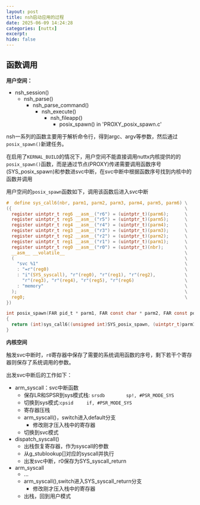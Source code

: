 ```yaml
---
layout: post
title: nsh启动应用的过程
date: 2025-06-09 14:24:28
categories: [nuttx]
excerpt:
hide: false
---
```



## 函数调用

**用户空间：**
- nsh_session()
  - nsh_parse()
    - nsh_parse_command()
      - nsh_execute()
        - nsh_fileapp()
          - posix_spawn() in 'PROXY_posix_spawn.c'

nsh一系列的函数主要用于解析命令行，得到argc、argv等参数，然后通过`posix_spawn()`新建任务。

在启用了`KERNAL_BUILD`的情况下，用户空间不能直接调用nuttx内核提供的的`posix_spawn()`函数，而是通过节点(PROXY)传递需要调用函数序号(SYS_posix_spawn)和参数进svc中断，在svc中断中根据函数序号找到内核中的函数并调用

用户空间的`posix_spawn`函数如下，调用该函数后进入svc中断
```c
#  define sys_call6(nbr, parm1, parm2, parm3, parm4, parm5, parm6) \
({                                                                 \
  register uintptr_t reg6 __asm__("r6") = (uintptr_t)(parm6);      \
  register uintptr_t reg5 __asm__("r5") = (uintptr_t)(parm5);      \
  register uintptr_t reg4 __asm__("r4") = (uintptr_t)(parm4);      \
  register uintptr_t reg3 __asm__("r3") = (uintptr_t)(parm3);      \
  register uintptr_t reg2 __asm__("r2") = (uintptr_t)(parm2);      \
  register uintptr_t reg1 __asm__("r1") = (uintptr_t)(parm1);      \
  register uintptr_t reg0 __asm__("r0") = (uintptr_t)(nbr);        \
  __asm__ __volatile__                                             \
  (                                                                \
    "svc %1"                                                       \
    : "=r"(reg0)                                                   \
    : "i"(SYS_syscall), "r"(reg0), "r"(reg1), "r"(reg2),           \
      "r"(reg3), "r"(reg4), "r"(reg5), "r"(reg6)                   \
    : "memory"                                                     \
  );                                                               \
  reg0;                                                            \
})

int posix_spawn(FAR pid_t * parm1, FAR const char * parm2, FAR const posix_spawn_file_actions_t * parm3, FAR const posix_spawnattr_t * parm4, FAR char * const parm5[], FAR char * const parm6[])
{
  return (int)sys_call6((unsigned int)SYS_posix_spawn, (uintptr_t)parm1, (uintptr_t)parm2, (uintptr_t)parm3, (uintptr_t)parm4, (uintptr_t)parm5, (uintptr_t)parm6);
}
```

**内核空间**

触发svc中断时，`r0`寄存器中保存了需要的系统调用函数的序号，剩下若干个寄存器则保存了系统调用的参数。

出发svc中断后的工作如下：

- arm_syscall：svc中断函数
  - 保存LR和SPSR到sys模式栈: `srsdb		sp!, #PSR_MODE_SYS`
  - 切换到sys模式:`cpsid		if, #PSR_MODE_SYS`
  - 寄存器压栈
  - arm_syscall()，switch进入default分支
    - 修改刚才压入栈中的寄存器
  - 切换到svc模式
- dispatch_syscall()
  - 出栈恢复寄存器，作为syscall的参数
  - 从g_stublookup[]对应的syscall并执行
  - 出发svc中断，r0保存为SYS_syscall_return
- arm_syscall
  - ...
  - arm_syscall(),switch进入SYS_syscall_return分支
    - 修改刚才压入栈中的寄存器
  - 出栈，回到用户模式
